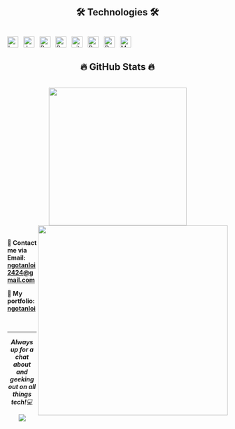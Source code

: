 <h2 align="center">🛠 Technologies 🛠</h2>
<br>
<!-- https://simpleicons.org/ -->
<span><img src="https://img.shields.io/badge/Laravel-282C34?logo=laravel&logoColor=E4003A" alt="Laravel logo" title="Laravel" height="25" /></span>
&nbsp;
<span><img src="https://img.shields.io/badge/JavaScript-282C34?logo=javascript&logoColor=F7DF1E" alt="JavaScript logo" title="JavaScript" height="25" /></span>
&nbsp;
<span><img src="https://img.shields.io/badge/ReactJS-282C34?logo=react&logoColor=61DAFB" alt="ReactJS logo" title="ReactJS" height="25" /></span>
&nbsp;
<span><img src="https://img.shields.io/badge/Bootstrap-282C34?logo=bootstrap&logoColor=7952B3" alt="Bootstrap logo" title="Bootstrap" height="25" /></span>
&nbsp;
<span><img src="https://img.shields.io/badge/git-282C34?logo=git&logoColor=F05032" alt="git logo" title="git" height="25" /></span>
&nbsp;
<span><img src="https://img.shields.io/badge/Postman-282C34?logo=postman" alt="Postman" title="Postman" height="25" /></span>
&nbsp;
<span><img src="https://img.shields.io/badge/Docker-282C34?logo=docker" alt="Docker" title="Docker" height="25" /></span>
&nbsp;
<span><img src="https://img.shields.io/badge/MySQL-282C34?logo=mysql" alt="MySQL" title="MySQL" height="25" /></span>
&nbsp;

<br>
<h2 align="center">🔥 GitHub Stats 🔥</h2>
<!-- https://github.com/anuraghazra/github-readme-stats -->
<br>
<div align=center>
  <a href="#" title="NgoTanLoi01">
    <img width="315" align="center" src="https://github-readme-stats.vercel.app/api/top-langs/?username=NgoTanLoi01&hide=c%23,powershell,Mathematica,Ruby,Objective-C,Objective-C%2b%2b,Cuda&title_color=61dafb&text_color=ffffff&icon_color=61dafb&bg_color=20232a&langs_count=8&layout=compact&border_color=61dafb&hide_border=true" />
  </a>
  <a href="#" title="NgoTanLoi01">
    <img align="right" width="434" src="https://github-readme-stats.vercel.app/api?username=NgoTanLoi01&show_icons=true&theme=react&border_color=61dafb&hide_border=true" />
  </a>
</div>

<br>


<p>
  <strong>📧 Contact me via Email: <a href="mailto:ngotanloi2424@gmail.com" target="_top">ngotanloi2424@gmail.com</a></strong>
</p>

<p>
  <strong>📧 My portfolio: <a href="https://ngotanloi01.github.io/" target="_top">ngotanloi</a></strong>
</p>



<br>


<div align="center">


  ---
<em><b>Always up for a chat about and geeking out on all things tech!</b>💻</em>

  ![](https://komarev.com/ghpvc/?username=ngotanloi01&color=blueviolet)

</div>
